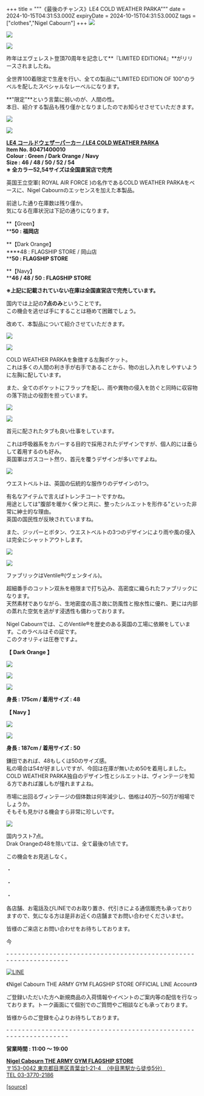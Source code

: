 +++
title = """《最後のチャンス》LE4 COLD WEATHER PARKA"""
date = 2024-10-15T04:31:53.000Z
expiryDate = 2024-10-15T04:31:53.000Z
tags = ["clothes","Nigel Cabourn"]
+++
![](https://cdn.shopify.com/s/files/1/0094/9295/5196/files/IMG_6493_480x480.jpg?v=1728877027)

![](https://cdn.shopify.com/s/files/1/0094/9295/5196/files/IMG_6620_07394945-a0de-48d6-92b8-3ffe39a04696_480x480.jpg?v=1728877027)

![](https://cdn.shopify.com/s/files/1/0094/9295/5196/files/IMG_2475_480x480.jpg?v=1728893260)

昨年はエヴェレスト登頂70周年を記念して**『LIMITED EDITION4』**がリリースされましたね。

全世界100着限定で生産を行い、全ての製品に"LIMITED EDITION OF 100"のラベルを配したスペシャルなレーベルになります。

**"限定"**という言葉に弱いのが、人間の性。  
本日、紹介する製品も残り僅かとなりましたのでお知らせさせていただきます。

![](https://cdn.shopify.com/s/files/1/0094/9295/5196/files/IMG_6674_480x480.jpg?v=1728893173)

![](https://cdn.shopify.com/s/files/1/0094/9295/5196/files/IMG_6651_6ae5413f-75d7-4732-9e15-7980a168b31d_480x480.jpg?v=1728893173)

[**LE4 コールドウェザーパーカー / LE4 COLD WEATHER PARKA**](https://cabourn.jp/products/80471400010?_pos=14&_sid=f459d532a&_ss=r "LE4 コールドウェザーパーカー / LE4 COLD WEATHER PARKA")  
**Item No. 80471400010**  
**Colour : Green / Dark Orange / Navy**  
**Size : 46 / 48 / 50 / 52 / 54**  
**※ 全カラー52,54サイズは全国直営店で完売**

英国王立空軍( ROYAL AIR FORCE )の名作であるCOLD WEATHER PARKAをベースに、Nigel Cabournのエッセンスを加えた本製品。

前途した通り在庫数は残り僅か。  
気になる在庫状況は下記の通りになります。

**【Green】  
****50 : 福岡店**

**【Dark Orange】  
****48 : FLAGSHIP STORE / 岡山店  
****50 : FLAGSHIP STORE**

**【Navy】  
****46 / 48 / 50 : FLAGSHIP STORE**

**※上記に記載されていない在庫は全国直営店で完売しています。**

国内では上記の**7点のみ**ということです。  
この機会を逃せば手にすることは極めて困難でしょう。

改めて、本製品について紹介させていただきます。

![](https://cdn.shopify.com/s/files/1/0094/9295/5196/files/IMG_6463_f06be45b-d22f-4f93-9453-0d5978e02525_480x480.jpg?v=1728877146)

![](https://cdn.shopify.com/s/files/1/0094/9295/5196/files/IMG_6569_410ca41a-80bf-4216-ad9b-c3029b1d4634_480x480.jpg?v=1728877184)

COLD WEATHER PARKAを象徴する左胸ポケット。  
これは多くの人間の利き手が右手であることから、物の出し入れをしやすいように左胸に配しています。

また、全てのポケットにフラップを配し、雨や異物の侵入を防ぐと同時に収容物の落下防止の役割を担っています。

![](https://cdn.shopify.com/s/files/1/0094/9295/5196/files/IMG_6469_e97f17d5-454e-4937-b544-181e22e8e4f7_480x480.jpg?v=1728877265)

![](https://cdn.shopify.com/s/files/1/0094/9295/5196/files/IMG_6531_962b271c-3994-408e-af6a-8b1fa0f0e33a_480x480.jpg?v=1728877265)

首元に配されたタブも良い仕事をしています。

これは呼吸器系をカバーする目的で採用されたデザインですが、個人的には垂らして着用するのも好み。  
英国軍はガスコート然り、首元を覆うデザインが多いですよね。

![](https://cdn.shopify.com/s/files/1/0094/9295/5196/files/IMG_6473_1caa158a-7625-4a79-acc7-47ed051f89ec_480x480.jpg?v=1728877420)

ウエストベルトは、英国の伝統的な服作りのデザインの1つ。

有名なアイテムで言えばトレンチコートですかね。  
用途としては"腹部を暖かく保つと共に、整ったシルエットを形作る"といった非常に紳士的な理由。  
英国の国民性が反映されていますね。

また、ジッパーとボタン、ウエストベルトの3つのデザインにより雨や風の侵入は完全にシャットアウトします。

![](https://cdn.shopify.com/s/files/1/0094/9295/5196/files/IMG_2481_cae49838-568d-4571-a998-bd5203035599_480x480.jpg?v=1728893222)

![](https://cdn.shopify.com/s/files/1/0094/9295/5196/files/IMG_2476_480x480.jpg?v=1728893223)

ファブリックはVentile®(ヴェンタイル)。

超細番手のコットン双糸を極限まで打ち込み、高密度に織られたファブリックになります。  
天然素材でありながら、生地密度の高さ故に防風性と撥水性に優れ、更には内部の蒸れた空気を逃がす浸透性も備わっております。

Nigel Cabournでは、このVentile®を歴史のある英国の工場に依頼をしています。このラベルはその証です。  
このクオリティは圧巻ですよ。

**【** **Dark Orange 】**

![](https://cdn.shopify.com/s/files/1/0094/9295/5196/files/IMG_6437_bdbaf8df-4a00-4a89-b146-7c6a17ca445d_480x480.jpg?v=1728877640)

![](https://cdn.shopify.com/s/files/1/0094/9295/5196/files/IMG_6455_480x480.jpg?v=1728877641)

![](https://cdn.shopify.com/s/files/1/0094/9295/5196/files/IMG_6465_480x480.jpg?v=1728877641)

**身長 : 175cm / 着用サイズ : 48**

**【 Navy 】**

![](https://cdn.shopify.com/s/files/1/0094/9295/5196/files/FullSizeRender_e8c8e08a-83ac-4a1f-9dbc-f17437173b98_480x480.jpg?v=1728877788)

![](https://cdn.shopify.com/s/files/1/0094/9295/5196/files/IMG_6531_12135458-2f91-41a4-9336-f30ca9b01e1e_480x480.jpg?v=1728889615)

**身長 : 187cm / 着用サイズ : 50**

鎌田であれば、48もしくは50のサイズ感。  
私の場合は54が好ましいですが、今回は在庫が無いため50を着用しました。COLD WEATHER PARKA独自のデザイン性とシルエットは、ヴィンテージを知る方であれば誰しもが憧れますよね。

市場に出回るヴィンテージの個体数は何年減少し、価格は40万〜50万が相場でしょうか。  
そもそも見かける機会すら非常に珍しいです。

![](https://cdn.shopify.com/s/files/1/0094/9295/5196/files/IMG_6692_a40a5bc1-f2f1-4d4d-a610-9cf6cf0f52d5_480x480.jpg?v=1728897095)

国内ラスト7点。  
Drak Orangeの48を除いては、全て最後の1点です。

この機会をお見逃しなく。

・

・

・

各店舗、お電話及びLINEでのお取り置き、代引きによる通信販売も承っておりますので、気になる方は是非お近くの店舗までお問い合わせくださいませ。 

皆様のご来店とお問い合わせをお待ちしております。

今

\- - - - - - - - - - - - - - - - - - - - - - - - - - - - - - - - - - - - - - - - - - - - - - - - - - - - - - - - - - - - - - - -  

[![LINE](https://cdn.shopify.com/s/files/1/0094/9295/5196/files/ja_600x600.png?v=1631941030)](https://lin.ee/NpdpRpF)

《Nigel Cabourn THE ARMY GYM FLAGSHIP STORE OFFICIAL LINE Account》

ご登録いただいた方へ新規商品の入荷情報やイベントのご案内等の配信を行なっております。トーク画面にて個別でのご質問やご相談なども承っております。

皆様からのご登録を心よりお待ちしております。

\- - - - - - - - - - - - - - - - - - - - - - - - - - - - - - - - - - - - - - - - - - - - - - - - - - - - - - - - - - - - - - - - 

**営業時間 : 11:00 〜 19:00**

[**Nigel Cabourn THE ARMY GYM FLAGSHIP STORE**](https://cabourn.jp/pages/flagship)  
[〒153-0042 東京都目黒区青葉台1-21-4　（中目黒駅から徒歩5分）](https://cabourn.jp/pages/flagship)  
[TEL 03-3770-2186](https://cabourn.jp/pages/flagship)

[[source]](https://cabourn.jp/blogs/shop-info/flagship20241015)
